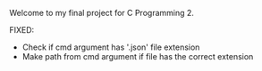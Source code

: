 Welcome to my final project for C Programming 2.


FIXED: 
- Check if cmd argument has '.json' file extension
- Make path from cmd argument if file has the correct extension